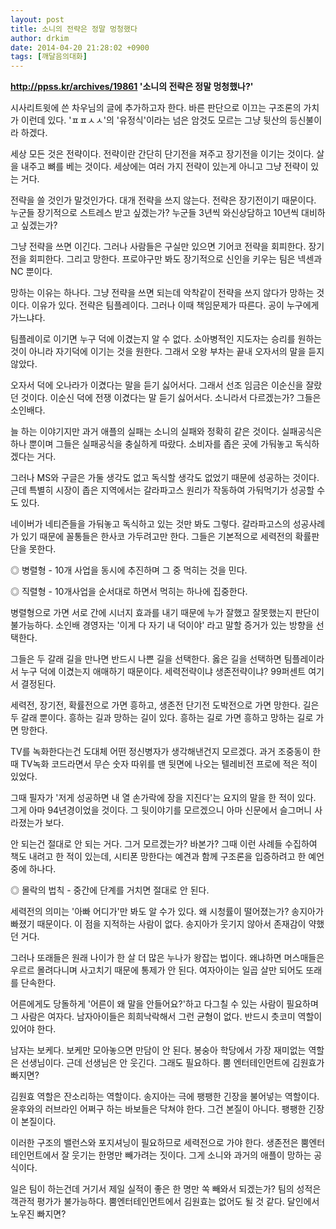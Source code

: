 ```yaml
---
layout: post
title: 소니의 전략은 정말 멍청했다
author: drkim
date: 2014-04-20 21:28:02 +0900
tags: [깨달음의대화]
---
```

**http://ppss.kr/archives/19861 '소니의 전략은 정말 멍청했나?'**

  


시사리트윗에 쓴 차우님의 글에 추가하고자 한다. 바른 판단으로 이끄는 구조론의 가치가 이런데 있다. 'ㅍㅍㅅㅅ'의 '유정식'이라는 넘은 암것도 모르는 그냥 뒷산의 등신불이라 하겠다. 

  


세상 모든 것은 전략이다. 전략이란 간단히 단기전을 져주고 장기전을 이기는 것이다. 살을 내주고 뼈를 베는 것이다. 세상에는 여러 가지 전략이 있는게 아니고 그냥 전략이 있는 거다.

  


전략을 쓸 것인가 말것인가다. 대개 전략을 쓰지 않는다. 전략은 장기전이기 때문이다. 누군들 장기적으로 스트레스 받고 싶겠는가? 누군들 3년씩 와신상담하고 10년씩 대비하고 싶겠는가?

  


그냥 전략을 쓰면 이긴다. 그러나 사람들은 구실만 있으면 기어코 전략을 회피한다. 장기전을 회피한다. 그리고 망한다. 프로야구만 봐도 장기적으로 신인을 키우는 팀은 넥센과 NC 뿐이다.

  


망하는 이유는 하나다. 그냥 전략을 쓰면 되는데 악착같이 전략을 쓰지 않다가 망하는 것이다. 이유가 있다. 전략은 팀플레이다. 그러나 이때 책임문제가 따른다. 공이 누구에게 가느냐다.

  


팀플레이로 이기면 누구 덕에 이겼는지 알 수 없다. 소아병적인 지도자는 승리를 원하는 것이 아니라 자기덕에 이기는 것을 원한다. 그래서 오왕 부차는 끝내 오자서의 말을 듣지 않았다.

  


오자서 덕에 오나라가 이겼다는 말을 듣기 싫어서다. 그래서 선조 임금은 이순신을 잘랐던 것이다. 이순신 덕에 전쟁 이겼다는 말 듣기 싫어서다. 소니라서 다르겠는가? 그들은 소인배다. 

  


늘 하는 이야기지만 과거 애플의 실패는 소니의 실패와 정확히 같은 것이다. 실패공식은 하나 뿐이며 그들은 실패공식을 충실하게 따랐다. 소비자를 좁은 곳에 가둬놓고 독식하겠다는 거다. 

  


그러나 MS와 구글은 가둘 생각도 없고 독식할 생각도 없었기 때문에 성공하는 것이다. 근데 특별히 시장이 좁은 지역에서는 갈라파고스 원리가 작동하여 가둬먹기가 성공할 수도 있다.

  


네이버가 네티즌들을 가둬놓고 독식하고 있는 것만 봐도 그렇다. 갈라파고스의 성공사례가 있기 때문에 꼴통들은 한사코 가두려고만 한다. 그들은 기본적으로 세력전의 확률판단을 못한다. 

  


◎ 병렬형 - 10개 사업을 동시에 추진하며 그 중 먹히는 것을 민다.  
      
◎ 직렬형 - 10개사업을 순서대로 하면서 먹히는 하나에 집중한다. 

  


병렬형으로 가면 서로 간에 시너지 효과를 내기 때문에 누가 잘했고 잘못했는지 판단이 불가능하다. 소인배 경영자는 '이게 다 자기 내 덕이야' 라고 말할 증거가 있는 방향을 선택한다.

  


그들은 두 갈래 길을 만나면 반드시 나쁜 길을 선택한다. 옳은 길을 선택하면 팀플레이라서 누구 덕에 이겼는지 애매하기 때문이다. 세력전략이냐 생존전략이냐? 99퍼센트 여기서 결정된다.

  


세력전, 장기전, 확률전으로 가면 흥하고, 생존전 단기전 도박전으로 가면 망한다. 길은 두 갈래 뿐이다. 흥하는 길과 망하는 길이 있다. 흥하는 길로 가면 흥하고 망하는 길로 가면 망한다.

  


TV를 녹화한다는건 도대체 어떤 정신병자가 생각해낸건지 모르겠다. 과거 조중동이 한때 TV녹화 코드라면서 무슨 숫자 따위를 맨 뒷면에 나오는 텔레비전 프로에 적은 적이 있었다. 

  


그때 필자가 '저게 성공하면 내 열 손가락에 장을 지진다'는 요지의 말을 한 적이 있다. 그게 아마 94년경이었을 것이다. 그 뒷이야기를 모르겠으니 아마 신문에서 슬그머니 사라졌는가 보다. 

  


안 되는건 절대로 안 되는 거다. 그거 모르겠는가? 바본가? 그때 이런 사례들 수집하여 책도 내려고 한 적이 있는데, 시티폰 망한다는 예견과 함께 구조론을 입증하려고 한 예언 중에 하나다.

  


◎ 몰락의 법칙 - 중간에 단계를 거치면 절대로 안 된다.

  


세력전의 의미는 '아빠 어디가'만 봐도 알 수가 있다. 왜 시청률이 떨어졌는가? 송지아가 빠졌기 때문이다. 이 점을 지적하는 사람이 없다. 송지아가 웃기지 않아서 존재감이 약했던 거다.

  


그러나 또래들은 원래 나이가 한 살 더 많은 누나가 왕잡는 법이다. 왜냐하면 머스매들은 우르르 몰려다니며 사고치기 때문에 통제가 안 된다. 여자아이는 일곱 살만 되어도 또래를 단속한다. 

  


어른에게도 당돌하게 '어른이 왜 말을 안들어요?'하고 다그칠 수 있는 사람이 필요하며 그 사람은 여자다. 남자아이들은 희희낙락해서 그런 균형이 없다. 반드시 츳코미 역할이 있어야 한다.

  


남자는 보케다. 보케만 모아놓으면 만담이 안 된다. 봉숭아 학당에서 가장 재미없는 역할은 선생님이다. 근데 선생님은 안 웃긴다. 그래도 필요하다. 뿜 엔터테인먼트에 김원효가 빠지면?

  


김원효 역할은 잔소리하는 역할이다. 송지아는 극에 팽팽한 긴장을 불어넣는 역할이다. 윤후와의 러브라인 어쩌구 하는 바보들은 닥쳐야 한다. 그건 본질이 아니다. 팽팽한 긴장이 본질이다. 

  


이러한 구조의 밸런스와 포지셔닝이 필요하므로 세력전으로 가야 한다. 생존전은 뿜엔터테인먼트에서 잘 웃기는 한명만 빼가려는 짓이다. 그게 소니와 과거의 애플이 망하는 공식이다. 

  


일은 팀이 하는건데 거기서 제일 실적이 좋은 한 명만 쏙 빼와서 되겠는가? 팀의 성적은 객관적 평가가 불가능하다. 뿜엔터테인먼트에서 김원효는 없어도 될 것 같다. 달인에서 노우진 빠지면?